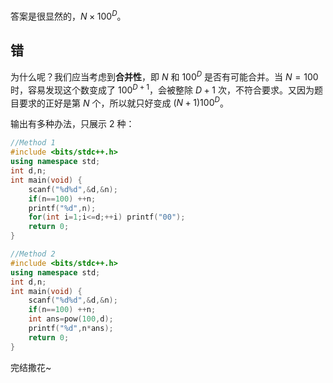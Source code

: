 答案是很显然的，$N\times100^D$。

## 错

为什么呢？我们应当考虑到**合并性**，即 $N$ 和 $100^D$ 是否有可能合并。当 $N=100$ 时，容易发现这个数变成了 $100^{D+1}$，会被整除 $D+1$ 次，不符合要求。又因为题目要求的正好是第 $N$ 个，所以就只好变成 $(N+1)100^D$。

输出有多种办法，只展示 2 种：

```cpp
//Method 1
#include <bits/stdc++.h>
using namespace std;
int d,n;
int main(void) {
    scanf("%d%d",&d,&n);
    if(n==100) ++n;
    printf("%d",n);
    for(int i=1;i<=d;++i) printf("00");
    return 0;
}
```

```cpp
//Method 2
#include <bits/stdc++.h>
using namespace std;
int d,n;
int main(void) {
    scanf("%d%d",&d,&n);
    if(n==100) ++n;
    int ans=pow(100,d);
    printf("%d",n*ans);
    return 0;
}
```

完结撒花~